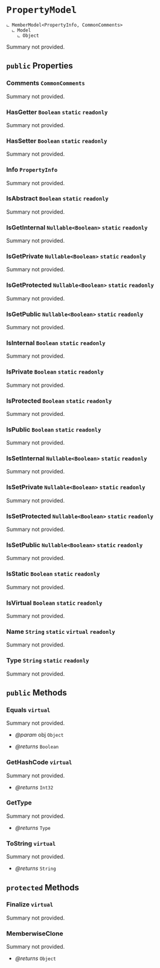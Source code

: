# <code><span title="undefined">PropertyModel</span></code>

```
ட MemberModel<PropertyInfo, CommonComments>
  ட Model
    ட Object
```

Summary not provided.

## `public` Properties

### Comments <code><span title="undefined">CommonComments</span></code>

Summary not provided.

### HasGetter <code><span title="undefined">Boolean</span></code> `static` `readonly`

Summary not provided.

### HasSetter <code><span title="undefined">Boolean</span></code> `static` `readonly`

Summary not provided.

### Info <code><span title="undefined">PropertyInfo</span></code>

Summary not provided.

### IsAbstract <code><span title="undefined">Boolean</span></code> `static` `readonly`

Summary not provided.

### IsGetInternal <code><span title="undefined">Nullable</span><<span title="undefined">Boolean</span>></code> `static` `readonly`

Summary not provided.

### IsGetPrivate <code><span title="undefined">Nullable</span><<span title="undefined">Boolean</span>></code> `static` `readonly`

Summary not provided.

### IsGetProtected <code><span title="undefined">Nullable</span><<span title="undefined">Boolean</span>></code> `static` `readonly`

Summary not provided.

### IsGetPublic <code><span title="undefined">Nullable</span><<span title="undefined">Boolean</span>></code> `static` `readonly`

Summary not provided.

### IsInternal <code><span title="undefined">Boolean</span></code> `static` `readonly`

Summary not provided.

### IsPrivate <code><span title="undefined">Boolean</span></code> `static` `readonly`

Summary not provided.

### IsProtected <code><span title="undefined">Boolean</span></code> `static` `readonly`

Summary not provided.

### IsPublic <code><span title="undefined">Boolean</span></code> `static` `readonly`

Summary not provided.

### IsSetInternal <code><span title="undefined">Nullable</span><<span title="undefined">Boolean</span>></code> `static` `readonly`

Summary not provided.

### IsSetPrivate <code><span title="undefined">Nullable</span><<span title="undefined">Boolean</span>></code> `static` `readonly`

Summary not provided.

### IsSetProtected <code><span title="undefined">Nullable</span><<span title="undefined">Boolean</span>></code> `static` `readonly`

Summary not provided.

### IsSetPublic <code><span title="undefined">Nullable</span><<span title="undefined">Boolean</span>></code> `static` `readonly`

Summary not provided.

### IsStatic <code><span title="undefined">Boolean</span></code> `static` `readonly`

Summary not provided.

### IsVirtual <code><span title="undefined">Boolean</span></code> `static` `readonly`

Summary not provided.

### Name <code><span title="undefined">String</span></code> `static` `virtual` `readonly`

Summary not provided.

### Type <code><span title="undefined">String</span></code> `static` `readonly`

Summary not provided.



## `public` Methods

### Equals `virtual`

Summary not provided.

- *@param* obj <code><span title="undefined">Object</span></code>

- *@returns* <code><span title="undefined">Boolean</span></code>

### GetHashCode `virtual`

Summary not provided.

- *@returns* <code><span title="undefined">Int32</span></code>

### GetType

Summary not provided.

- *@returns* <code><span title="undefined">Type</span></code>

### ToString `virtual`

Summary not provided.

- *@returns* <code><span title="undefined">String</span></code>

## `protected` Methods

### Finalize `virtual`

Summary not provided.



### MemberwiseClone

Summary not provided.

- *@returns* <code><span title="undefined">Object</span></code>